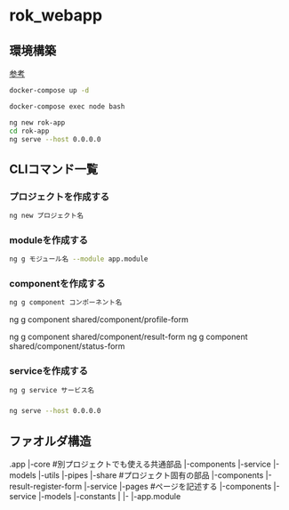 # rok_webapp

## 環境構築

[参考](https://qiita.com/PRONakahira/items/f507d0f912974d1b8c58)

```bash
docker-compose up -d
```

```bash
docker-compose exec node bash
```

```bash
ng new rok-app
cd rok-app
ng serve --host 0.0.0.0
```

## CLIコマンド一覧

### プロジェクトを作成する
```bash
ng new プロジェクト名
```
### moduleを作成する
```bash 
ng g モジュール名 --module app.module
```

### componentを作成する
```bash
ng g component コンポーネント名
```

ng g component shared/component/profile-form

ng g component shared/component/result-form
ng g component shared/component/status-form
### serviceを作成する
```bash
ng g service サービス名
```

### 
```bash
ng serve --host 0.0.0.0
```
## ファオルダ構造
.app
  |-core #別プロジェクトでも使える共通部品
    |-components
    |-service
    |-models
    |-utils
    |-pipes
  |-share #プロジェクト固有の部品
    |-components
        |-result-register-form
    |-service
  |-pages #ページを記述する
    |-components
    |-service
    |-models
    |-constants
    |
  |-
  |-app.module
